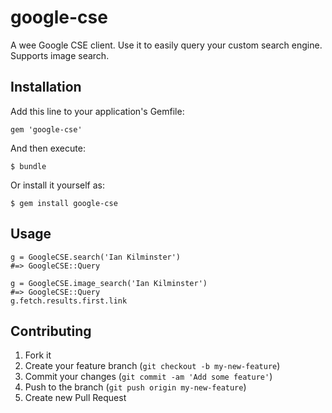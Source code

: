 # google-cse

A wee Google CSE client. Use it to easily query your custom search engine. Supports image search.

## Installation

Add this line to your application's Gemfile:

    gem 'google-cse'

And then execute:

    $ bundle

Or install it yourself as:

    $ gem install google-cse

## Usage

    g = GoogleCSE.search('Ian Kilminster')
    #=> GoogleCSE::Query
    
    g = GoogleCSE.image_search('Ian Kilminster')
    #=> GoogleCSE::Query
    g.fetch.results.first.link

## Contributing

  1. Fork it
  2. Create your feature branch (`git checkout -b my-new-feature`)
  3. Commit your changes (`git commit -am 'Add some feature'`)
  4. Push to the branch (`git push origin my-new-feature`)
  5. Create new Pull Request